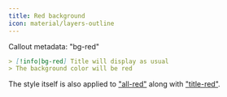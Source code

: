 ```yaml
---
title: Red background
icon: material/layers-outline
---
```


Callout metadata: "bg-red"

```md
> [!info|bg-red] Title will display as usual
> The background color will be red
```

The style itself is also applied to ["all-red"](../combined-styling/page-3.md)
along with ["title-red"](../title-styling/page-3.md).

